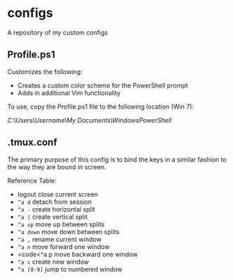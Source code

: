 configs
=======

A repository of my custom configs

Profile.ps1
---

Customizes the following:

* Creates a custom color scheme for the PowerShell prompt
* Adds in additional Vim functionality

To use, copy the Profile.ps1 file to the following location (Win 7):

*C:\Users\Username\My Documents\WindowsPowerShell*

.tmux.conf
---

The primary purpose of this config is to bind the keys in a similar fashion to the way they are bound in screen.

Reference Table:

* logout close current screen
* <code>^a d</code> detach from session
* <code>^a -</code> create horizontal split
* <code>^a |</code> create vertical split
* <code>^a up</code> move up between splits
* <code>^a down</code> move down between splits
* <code>^a ,</code> rename current window
* <code>^a n</code> move forward one window
* <code<^a p</code> move backward one window
* <code>^a c</code> create new window
* <code>^a [0-9]</code> jump to numbered window
